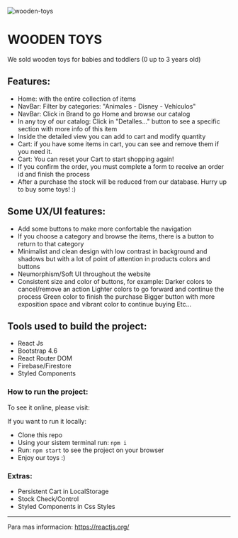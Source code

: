 ![wooden-toys](https://user-images.githubusercontent.com/78130980/126024771-6205a7b6-cbe2-4747-899d-67a92fcd4af0.gif)

# WOODEN TOYS 
We sold wooden toys for babies and toddlers (0 up to 3 years old)

## Features: 
- Home: with the entire collection of items
- NavBar: Filter by categories: "Animales - Disney - Vehículos"
- NavBar: Click in Brand to go Home and browse our catalog
- In any toy of our catalog: Click in "Detalles..." button to see a specific section with more info of this item 
- Inside the detailed view you can add to cart and modify quantity 
- Cart: if you have some items in cart, you can see and remove them if you need it. 
- Cart: You can reset your Cart to start shopping again!
- If you confirm the order, you must complete a form to receive an order id and finish the process
- After a purchase the stock will be reduced from our database. Hurry up to buy some toys! :)

## Some UX/UI features:
- Add some buttons to make more confortable the navigation 
- If you choose a category and browse the items, there is a button to return to that category
- Minimalist and clean design with low contrast in background and shadows but with a lot of point of attention in products colors and buttons
- Neumorphism/Soft UI throughout the website
- Consistent size and color of buttons, for example:
  Darker colors to cancel/remove an action
  Lighter colors to go forward and continue the process
  Green color to finish the purchase
  Bigger button with more exposition space and vibrant color to continue buying
  Etc...

## Tools used to build the project:
- React Js
- Bootstrap 4.6
- React Router DOM
- Firebase/Firestore
- Styled Components

### How to run the project:
To see it online, please visit: 

If you want to run it locally: 
- Clone this repo
- Using your sistem terminal run: `npm i` 
- Run: `npm start` to see the project on your browser
- Enjoy our toys :)

### Extras:
- Persistent Cart in LocalStorage
- Stock Check/Control
- Styled Components in Css Styles

----------------------------------------

Para mas informacion:
https://reactjs.org/

